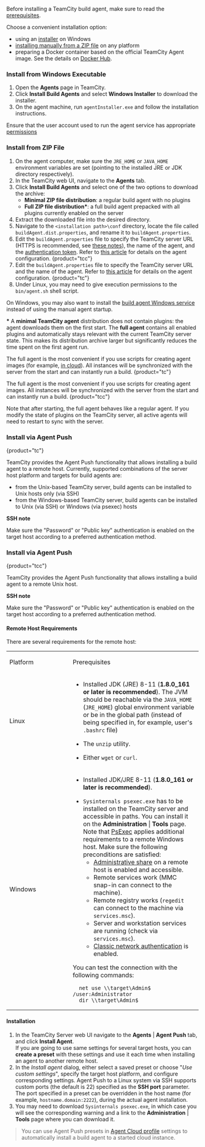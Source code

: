 [//]: # (title: Install TeamCity Agent)
[//]: # (auxiliary-id: Install TeamCity Agent)

Before installing a TeamCity build agent, make sure to read the [prerequisites](install-and-start-teamcity-agents.md#Prerequisites).

Choose a convenient installation option:
* using an [installer](#Install+from+Windows+Executable) on Windows
* [installing manually from a ZIP file](#Install+from+ZIP+File) on any platform
* preparing a Docker container based on the official TeamCity Agent image. See the details on [Docker Hub](https://hub.docker.com/r/jetbrains/teamcity-agent/).

### Install from Windows Executable

1. Open the __Agents__ page in TeamCity.
2. Click __Install Build Agents__ and select __Windows Installer__ to download the installer.
3. On the agent machine, run `agentInstaller.exe` and follow the installation instructions.

Ensure that the user account used to run the agent service has appropriate [permissions](install-and-start-teamcity-agents.md#Necessary+OS+and+environment+permissions)

### Install from ZIP File

1. On the agent computer, make sure the `JRE_HOME` or `JAVA_HOME` environment variables are set (pointing to the installed JRE or JDK directory respectively).
2. In the TeamCity web UI, navigate to the __Agents__ tab.
3. Click __Install Build Agents__ and select one of the two options to download the archive:  
    * __Minimal ZIP file distribution__: a regular build agent with no plugins
    * __Full ZIP file distribution*__: a full build agent prepacked with all plugins currently enabled on the server
4. Extract the downloaded file into the desired directory.
5. Navigate to the `<installation path>\conf` directory, locate the file called `buildAgent.dist.properties`, and rename it to `buildAgent.properties`.
6. Edit the `buildAgent.properties` file to specify the TeamCity server URL (HTTPS is recommended, see [these notes](install-and-start-teamcity-agents.md#Agent-Server+Data+Transfers)), the name of the agent, and the [authentication token](install-and-start-teamcity-agents.m#Generating+Authentication+Token). Refer to [this article](configure-agent-installation.md) for details on the agent configuration.
   {product="tcc"}
7. Edit the `buildAgent.properties` file to specify the TeamCity server URL and the name of the agent. Refer to [this article](configure-agent-installation.md) for details on the agent configuration.
   {product="tc"}
8. Under Linux, you may need to give execution permissions to the `bin/agent.sh` shell script.

On Windows, you may also want to install the [build agent Windows service](start-teamcity-agent.md#Build+Agent+as+Windows+Service) instead of using the manual agent startup.

<tip>

__\*__ A __minimal TeamCity agent__ distribution does not contain plugins: the agent downloads them on the first start. The __full agent__ contains all enabled plugins and automatically stays relevant with the current TeamCity server state. This makes its distribution archive larger but significantly reduces the time spent on the first agent run.

The full agent is the most convenient if you use scripts for creating agent images (for example, [in cloud](agent-cloud-profile.md)). All instances will be synchronized with the server from the start and can instantly run a build.
{product="tc"}

The full agent is the most convenient if you use scripts for creating agent images. All instances will be synchronized with the server from the start and can instantly run a build.
{product="tcc"}

Note that after starting, the full agent behaves like a regular agent. If you modify the state of plugins on the TeamCity server, all active agents will need to restart to sync with the server.

</tip>

### Install via Agent Push
{product="tc"}

TeamCity provides the Agent Push functionality that allows installing a build agent to a remote host. Currently, supported combinations of the server host platform and targets for build agents are:
* from the Unix-based TeamCity server, build agents can be installed to Unix hosts only (via SSH)
* from the Windows-based TeamCity server, build agents can be installed to Unix (via SSH) or Windows (via psexec) hosts

<note>

__SSH note__

Make sure the "Password" or "Public key" authentication is enabled on the target host according to a preferred authentication method.
</note>

### Install via Agent Push
{product="tcc"}

TeamCity provides the Agent Push functionality that allows installing a build agent to a remote Unix host.

<note>

__SSH note__

Make sure the "Password" or "Public key" authentication is enabled on the target host according to a preferred authentication method.
</note>

#### Remote Host Requirements

There are several requirements for the remote host:

<table><tr>

<td width="150">

Platform


</td>

<td>

Prerequisites


</td></tr><tr>

<td>

Linux


</td>

<td>

* Installed JDK (JRE) 8-11 (__1.8.0_161 or later is recommended__). The JVM should be reachable via the `JAVA_HOME` (`JRE_HOME`) global environment variable or be in the global path (instead of being specified in, for example, user's `.bashrc` file)

* The `unzip` utility.

* Either `wget` or `curl`.


</td></tr><tr>

<td>

Windows


</td>

<td>

* Installed JDK/JRE 8-11 (__1.8.0_161 or later is recommended__).

[//]: # (Internal note. Do not delete. "Setting up and Running Additional Build Agentsd283e644.txt")

* `Sysinternals psexec.exe` has to be installed on the TeamCity server and accessible in paths. You can install it on the __Administration__ | __Tools__ page.   
  Note that [PsExec](https://docs.microsoft.com/en-us/sysinternals/downloads/psexec) applies additional requirements to a remote Windows host. Make sure the following preconditions are satisfied:
    * [Administrative share](https://en.wikipedia.org/wiki/Administrative_share) on a remote host is enabled and accessible.
    * Remote services work (MMC snap-in can connect to the machine).
    * Remote registry works (`regedit` can connect to the machine via `services.msc`).
    * Server and workstation services are running (check via `services.msc`).
    * [Classic network authentication](https://docs.microsoft.com/en-us/windows/security/threat-protection/security-policy-settings/network-access-sharing-and-security-model-for-local-accounts) is enabled.

You can test the connection with the following commands:
  ```Console
    net use \\target\Admin$ /user:Administrator 
    dir \\target\Admin$ 
   ```

</td></tr></table>

#### Installation

1. In the TeamCity Server web UI navigate to the __Agents__ | __Agent Push__ tab, and click __Install Agent__.   
   If you are going to use same settings for several target hosts, you can __create a preset__ with these settings and use it each time when installing an agent to another remote host.
2. In the _Install agent_ dialog, either select a saved preset or choose "_Use custom settings_", specify the target host platform, and configure corresponding settings. Agent Push to a Linux system via SSH supports custom ports (the default is 22) specified as the __SSH port__ parameter. The port specified in a preset can be overridden in the host name (for example, `hostname.domain:2222`), during the actual agent installation.
3. You may need to download `Sysinternals psexec.exe`, in which case you will see the corresponding warning and a link to the __Administration__ | __Tools__ page where you can download it.

>You can use Agent Push presets in [Agent Cloud profile](agent-cloud-profile.md) settings to automatically install a build agent to a started cloud instance.
